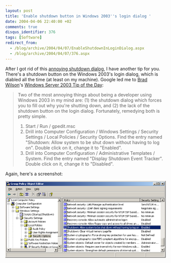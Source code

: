 ```yaml
---
layout: post
title: 'Enable shutdown button in Windows 2003''s login dialog '
date: 2004-04-06 22:40:00 +02
comments: true
disqus_identifier: 376
tags: [Software]
redirect_from:
  - /blog/archive/2004/04/07/EnableShutdownInLoginDialog.aspx
  - /blog/archive/2004/04/07/376.aspx
---
```


After I got rid of this [annoying shutdown dialog](/archive/2004/04/06/shut-down-windows-2003-without-being-hassled/), I have another tip for you. There's a shutdown button on the Windows 2003's login dialog, which is diabled all the time (at least on my machine). Google led me to [Brad Wilson](http://dotnetguy.techieswithcats.com/)'s [Windows Server 2003 Tip of the Day](http://dotnetguy.techieswithcats.com/archives/003718.shtml):

> Two of the most annoying things about being a developer using Windows 2003 in my mind are: (1) the shutdown dialog which forces you to fill out why you're shutting down, and (2) the lack of the shutdown button on the login dialog. Fortunately, remedying both is pretty simple.
>
> 1. Start / Run / gpedit.msc
> 2. Drill into Computer Configuration / Windows Settings / Security Settings / Local Policies / Security Options. Find the entry named "Shutdown: Allow system to be shut down without having to log on". Double click on it, change it to "Enabled".
> 3. Drill into Computer Configuration / Administrative Templates / System. Find the entry named "Display Shutdown Event Tracker". Double click on it, change it to "Disabled".

Again, here's a screenshot:

![Enable shutdown button in Windows 2003s login dialog](/files/archive/gpedit2.png)
